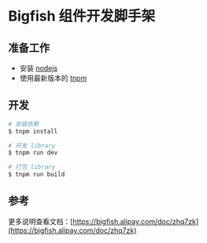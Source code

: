 # Bigfish 组件开发脚手架

## 准备工作

- 安装 [nodejs](https://nodejs.org/en/)
- 使用最新版本的 [tnpm](http://web.npm.alibaba-inc.com/)

## 开发

```bash
# 安装依赖
$ tnpm install

# 开发 library
$ tnpm run dev

# 打包 library
$ tnpm run build
```

## 参考

更多说明查看文档：[https://bigfish.alipay.com/doc/zhq7zk](https://bigfish.alipay.com/doc/zhq7zk)
